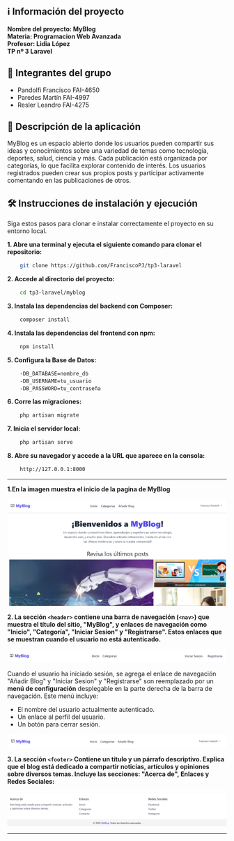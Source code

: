 ## ℹ️ Información del proyecto

**Nombre del proyecto: MyBlog** <br>
**Materia: Programacion Web Avanzada** <br>
**Profesor: Lidia López** <br>
**TP nº 3 Laravel**<br>

## 👥 Integrantes del grupo

- Pandolfi Francisco  FAI-4650
- Paredes Martín  FAI-4997
- Resler Leandro  FAI-4275

## 📌 Descripción de la aplicación

MyBlog es un espacio abierto donde los usuarios pueden compartir sus ideas y conocimientos sobre una variedad de temas como tecnología, deportes, salud, ciencia y más. Cada publicación está organizada por categorías, lo que facilita explorar contenido de interés. Los usuarios registrados pueden crear sus propios posts y participar activamente comentando en las publicaciones de otros.

## 🛠️ Instrucciones de instalación y ejecución

Siga estos pasos para clonar e instalar correctamente el proyecto en su entorno local.

**1. Abre una terminal y ejecuta el siguiente comando para clonar el repositorio:** 
```bash
    git clone https://github.com/FranciscoPJ/tp3-laravel
```
**2. Accede al directorio del proyecto:** 
```bash
    cd tp3-laravel/myblog
```

**3. Instala las dependencias del backend con Composer:** 
```bash
    composer install
``` 

**4. Instala las dependencias del frontend con npm:** 
```bash
    npm install
``` 

**5. Configura la Base de Datos:** 
```bash
    -DB_DATABASE=nombre_db 
    -DB_USERNAME=tu_usuario 
    -DB_PASSWORD=tu_contraseña 
``` 
**6. Corre las migraciones:** 
```bash
    php artisan migrate
``` 

**7. Inicia el servidor local:**
```bash
    php artisan serve
``` 

**8. Abre su navegador y accede a la URL que aparece en la consola:**
```bash
    http://127.0.0.1:8000
``` 

---
**1.En la imagen muestra el inicio de la pagina de MyBlog**

![imagen del home](./myblog/public/images/home.png)

**2. La sección `<header>` contiene una barra de navegación (`<nav>`) que muestra el título del sitio, "MyBlog", y enlaces de navegación como "Inicio", "Categoría", "Iniciar Sesion" y "Registrarse". Estos enlaces que se muestran cuando el usuario no está autenticado.**

![imagen del nav no autenticado](./myblog/public/images/nav_no_autenticado.png)

Cuando el usuario ha iniciado sesión, se agrega el enlace de navegación "Añadir Blog" y  "Iniciar Sesion" y "Registrarse" son reemplazado por un **menú de configuración** desplegable en la parte derecha de la barra de navegación. Este menú incluye:

- El nombre del usuario actualmente autenticado.
- Un enlace al perfil del usuario.
- Un botón para cerrar sesión.

![imagen del nav autenticado](./myblog/public/images/nav_autenticado.png)


**3. La sección `<footer>` Contiene un título y un párrafo descriptivo. Explica que el blog está dedicado a compartir noticias, artículos y opiniones sobre diversos temas. Incluye las secciones: "Acerca de", Enlaces y Redes Sociales:**

![imagen del footer](./myblog/public/images/footer.png)

---